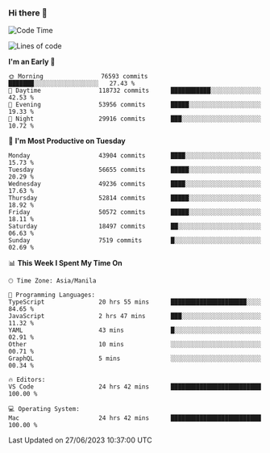### Hi there 👋

<!--START_SECTION:waka-->
![Code Time](http://img.shields.io/badge/Code%20Time-4%2C114%20hrs%2040%20mins-blue)

![Lines of code](https://img.shields.io/badge/From%20Hello%20World%20I%27ve%20Written-107.8%20million%20lines%20of%20code-blue)

**I'm an Early 🐤** 

```text
🌞 Morning                76593 commits       ███████░░░░░░░░░░░░░░░░░░   27.43 % 
🌆 Daytime                118732 commits      ███████████░░░░░░░░░░░░░░   42.53 % 
🌃 Evening                53956 commits       █████░░░░░░░░░░░░░░░░░░░░   19.33 % 
🌙 Night                  29916 commits       ███░░░░░░░░░░░░░░░░░░░░░░   10.72 % 
```
📅 **I'm Most Productive on Tuesday** 

```text
Monday                   43904 commits       ████░░░░░░░░░░░░░░░░░░░░░   15.73 % 
Tuesday                  56655 commits       █████░░░░░░░░░░░░░░░░░░░░   20.29 % 
Wednesday                49236 commits       ████░░░░░░░░░░░░░░░░░░░░░   17.63 % 
Thursday                 52814 commits       █████░░░░░░░░░░░░░░░░░░░░   18.92 % 
Friday                   50572 commits       █████░░░░░░░░░░░░░░░░░░░░   18.11 % 
Saturday                 18497 commits       ██░░░░░░░░░░░░░░░░░░░░░░░   06.63 % 
Sunday                   7519 commits        █░░░░░░░░░░░░░░░░░░░░░░░░   02.69 % 
```


📊 **This Week I Spent My Time On** 

```text
🕑︎ Time Zone: Asia/Manila

💬 Programming Languages: 
TypeScript               20 hrs 55 mins      █████████████████████░░░░   84.65 % 
JavaScript               2 hrs 47 mins       ███░░░░░░░░░░░░░░░░░░░░░░   11.32 % 
YAML                     43 mins             █░░░░░░░░░░░░░░░░░░░░░░░░   02.91 % 
Other                    10 mins             ░░░░░░░░░░░░░░░░░░░░░░░░░   00.71 % 
GraphQL                  5 mins              ░░░░░░░░░░░░░░░░░░░░░░░░░   00.34 % 

🔥 Editors: 
VS Code                  24 hrs 42 mins      █████████████████████████   100.00 % 

💻 Operating System: 
Mac                      24 hrs 42 mins      █████████████████████████   100.00 % 
```


 Last Updated on 27/06/2023 10:37:00 UTC
<!--END_SECTION:waka-->


<!--
**rad182/rad182** is a ✨ _special_ ✨ repository because its `README.md` (this file) appears on your GitHub profile.

Here are some ideas to get you started:

- 🔭 I’m currently working on ...
- 🌱 I’m currently learning ...
- 👯 I’m looking to collaborate on ...
- 🤔 I’m looking for help with ...
- 💬 Ask me about ...
- 📫 How to reach me: ...
- 😄 Pronouns: ...
- ⚡ Fun fact: ...
-->
